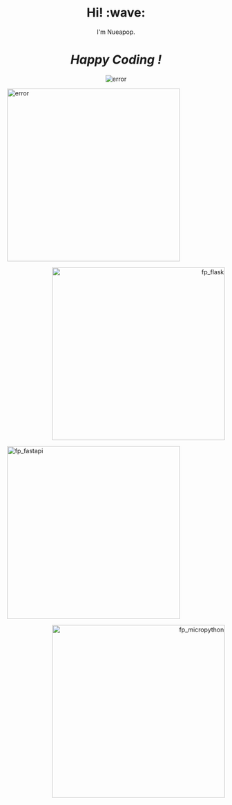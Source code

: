 <h1 align='center'>Hi! :wave:</h1>
<p align='center'>I'm Nueapop.</p>
<h1 align='center'><i>Happy Coding !</i></h1>
<p align='center'><img src="https://github-profile-trophy.vercel.app/?username=nueapop&theme=onedark" alt="error"/></p>
<p align='left'><img src="https://github-readme-stats.vercel.app/api/top-langs/?username=nueapop&layout=compact&theme=dark" width="400" alt="error"/></p>
<p align='right'><img src="https://github-readme-stats.vercel.app/api/pin/?username=nueapop&repo=fp_flask&theme=dark" width="400" alt="fp_flask"/></p>
<p align='left'><img src="https://github-readme-stats.vercel.app/api/pin/?username=nueapop&repo=fp_fastapi&theme=dark" width="400" alt="fp_fastapi"/></p>
<p align='right'><img src="https://github-readme-stats.vercel.app/api/pin/?username=nueapop&repo=fp_micropython&theme=dark" width="400" alt="fp_micropython"/></p>
